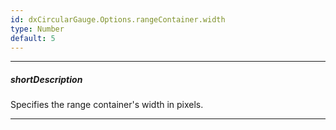 ```yaml
---
id: dxCircularGauge.Options.rangeContainer.width
type: Number
default: 5
---
```

---
##### shortDescription
Specifies the range container's width in pixels.

---
